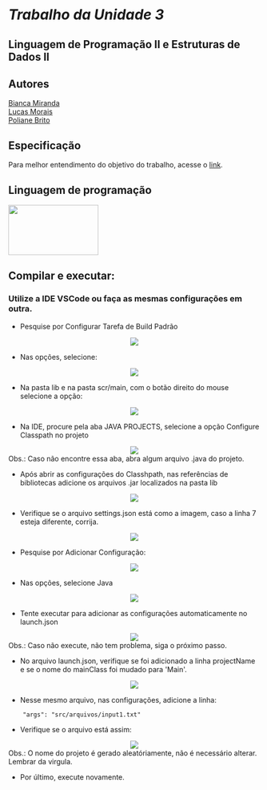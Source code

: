 # *Trabalho da Unidade 3*
## Linguagem de Programação II e Estruturas de Dados II
## Autores
[Bianca Miranda](https://github.com/Bianca-Mirtes)<br>
[Lucas Morais](https://github.com/lucas-morais27)<br>
[Poliane Brito](https://github.com/iampoliane)
<br>

## Especificação
Para melhor entendimento do objetivo do trabalho, acesse o [link](https://drive.google.com/file/d/1pZ0WzLBBl6FwaZVvyuCQpYy8izPQ3GnF/view?usp=sharing).
<br>

## Linguagem de programação
<img src="https://w7.pngwing.com/pngs/405/878/png-transparent-java-logo-java-runtime-environment-computer-icons-java-platform-standard-edition-java-miscellaneous-text-logo.png" width="180" height="100"/>

## Compilar e executar:

### Utilize a IDE VSCode ou faça as mesmas configurações em outra.

- Pesquise por Configurar Tarefa de Build Padrão
<div align="center">
<img src="https://user-images.githubusercontent.com/86920019/205187140-49f1f31e-c1ef-49fc-b678-65fb28f66d1e.png"/>
</div>

- Nas opções, selecione:
<div align="center">
<img src="https://user-images.githubusercontent.com/86920019/205187138-4236f895-847c-4d04-8581-faa9dfcdd02e.png"/>
</div>

- Na pasta lib e na pasta scr/main, com o botão direito do mouse selecione a opção:
<div align="center">
<img src="https://user-images.githubusercontent.com/86920019/205187148-07dd61a1-f54d-4c36-b107-aa4b4d78a691.png"/>
</div>

- Na IDE, procure pela aba JAVA PROJECTS, selecione a opção Configure Classpath no projeto
<div align="center">
<img src="https://user-images.githubusercontent.com/86920019/205187147-9925d052-ff7a-4c35-bafd-b5f0aa777aa4.png"/>
</div>
Obs.: Caso não encontre essa aba, abra algum arquivo .java do projeto.

- Após abrir as configurações do Classhpath, nas referências de bibliotecas adicione os arquivos .jar localizados na pasta lib
<div align="center">
<img src="https://user-images.githubusercontent.com/86920019/205187143-2f9acc62-cfb0-4212-9921-865836f2d0a2.png"/>
</div>

- Verifique se o arquivo settings.json está como a imagem, caso a linha 7 esteja diferente, corrija.
<div align="center">
<img src="https://user-images.githubusercontent.com/86920019/205192557-d41462e6-fe93-4cb0-b945-b510e700943f.png"/>
</div>

- Pesquise por Adicionar Configuração:
<div align="center">
<img src="https://user-images.githubusercontent.com/86920019/205187137-8ff9b461-e24d-431b-97c6-3c3f3adac165.png"/>
</div>

- Nas opções, selecione Java
<div align="center">
<img src="https://user-images.githubusercontent.com/86920019/205187135-9af49e62-9534-4b8d-bde6-582f14f292cc.png"/>
</div>

- Tente executar para adicionar as configurações automaticamente no launch.json
<div align="center">
<img src="https://user-images.githubusercontent.com/86920019/205192559-1857427e-60c1-4f2c-8e92-c94147eba329.png"/>
</div>
Obs.: Caso não execute, não tem problema, siga o próximo passo.

- No arquivo launch.json, verifique se foi adicionado a linha projectName e se o nome do mainClass foi mudado para 'Main'.
<div align="center">
<img src="https://user-images.githubusercontent.com/86920019/205194823-e62053a9-da33-401f-acba-559d41305123.png"/>
</div>

- Nesse mesmo arquivo, nas configurações, adicione a linha:
```
    "args": "src/arquivos/input1.txt"
```
- Verifique se o arquivo está assim:
<div align="center">
<img src="https://user-images.githubusercontent.com/86920019/205192555-c584f5a4-cebe-4e63-b1f7-4dcf84deea7c.png"/>
</div>
Obs.: O nome do projeto é gerado aleatóriamente, não é necessário alterar. Lembrar da virgula.

- Por último, execute novamente.
